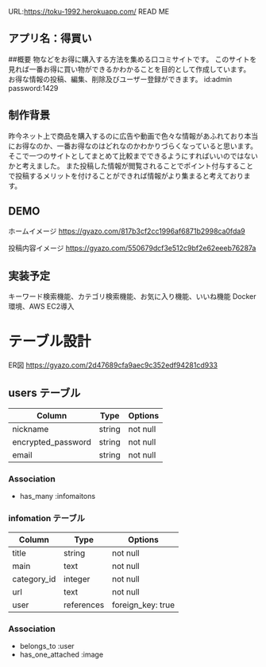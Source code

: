 URL:https://toku-1992.herokuapp.com/
READ ME
## アプリ名：得買い
##概要
物などをお得に購入する方法を集める口コミサイトです。
このサイトを見れば一番お得に買い物ができるかわかることを目的として作成しています。
お得な情報の投稿、編集、削除及びユーザー登録ができます。
id:admin
password:1429

## 制作背景
昨今ネット上で商品を購入するのに広告や動画で色々な情報があふれており本当にお得なのか、一番お得なのはどれなのかわかりづらくなっていると思います。
そこで一つのサイトとしてまとめて比較までできるようにすればいいのではないかと考えました。
また投稿した情報が閲覧されることでポイント付与することで投稿するメリットを付けることができれば情報がより集まると考えております。

## DEMO
ホームイメージ
https://gyazo.com/817b3cf2cc1996af6871b2998ca0fda9

投稿内容イメージ
https://gyazo.com/550679dcf3e512c9bf2e62eeeb76287a

## 実装予定
キーワード検索機能、カテゴリ検索機能、お気に入り機能、いいね機能
Docker環境、AWS EC2導入

# テーブル設計
ER図
https://gyazo.com/2d47689cfa9aec9c352edf94281cd933

## users テーブル
| Column             | Type   | Options   |
| ------------------ | ------ | --------- |
| nickname           | string | not null  |
| encrypted_password | string | not null  |
| email              | string | not null  |
### Association
- has_many :infomaitons
### infomation テーブル
| Column        | Type       | Options            |
| ------------- | ---------- | ------------------ |
| title         | string     | not null           |
| main          | text       | not null           |
| category_id   | integer    | not null           |
| url           | text       | not null           |
| user          | references | foreign_key: true  |
### Association
- belongs_to :user
- has_one_attached   :image
